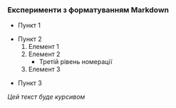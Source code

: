 ### Експерименти з форматуванням Markdown
- Пункт 1
+ Пункт 2
    1. Елемент 1
    2. Елемент 2
       * Третій рівень номерації
    3. Елемент 3
- Пункт 3



*Цей текст буде курсивом*
